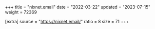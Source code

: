 +++
title = "nixnet.email"
date = "2022-03-22"
updated = "2023-07-15"
weight = 72369

[extra]
source = "https://nixnet.email/"
ratio = 8
size = 71
+++
